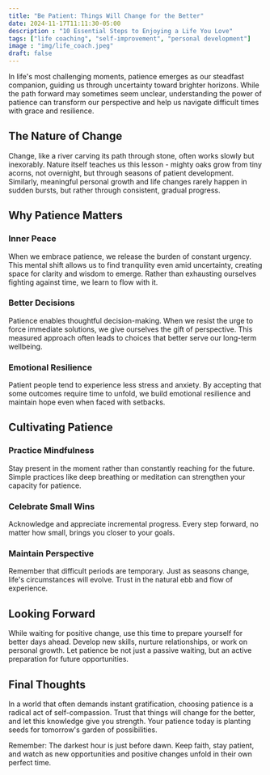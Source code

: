 ```yaml
---
title: "Be Patient: Things Will Change for the Better"
date: 2024-11-17T11:11:30-05:00
description : "10 Essential Steps to Enjoying a Life You Love"
tags: ["life coaching", "self-improvement", "personal development"]
image : "img/life_coach.jpeg"
draft: false
---
```


In life's most challenging moments, patience emerges as our steadfast companion, guiding us through uncertainty toward brighter horizons. While the path forward may sometimes seem unclear, understanding the power of patience can transform our perspective and help us navigate difficult times with grace and resilience.

## The Nature of Change

Change, like a river carving its path through stone, often works slowly but inexorably. Nature itself teaches us this lesson - mighty oaks grow from tiny acorns, not overnight, but through seasons of patient development. Similarly, meaningful personal growth and life changes rarely happen in sudden bursts, but rather through consistent, gradual progress.

## Why Patience Matters

### Inner Peace
When we embrace patience, we release the burden of constant urgency. This mental shift allows us to find tranquility even amid uncertainty, creating space for clarity and wisdom to emerge. Rather than exhausting ourselves fighting against time, we learn to flow with it.

### Better Decisions
Patience enables thoughtful decision-making. When we resist the urge to force immediate solutions, we give ourselves the gift of perspective. This measured approach often leads to choices that better serve our long-term wellbeing.

### Emotional Resilience
Patient people tend to experience less stress and anxiety. By accepting that some outcomes require time to unfold, we build emotional resilience and maintain hope even when faced with setbacks.

## Cultivating Patience

### Practice Mindfulness
Stay present in the moment rather than constantly reaching for the future. Simple practices like deep breathing or meditation can strengthen your capacity for patience.

### Celebrate Small Wins
Acknowledge and appreciate incremental progress. Every step forward, no matter how small, brings you closer to your goals.

### Maintain Perspective
Remember that difficult periods are temporary. Just as seasons change, life's circumstances will evolve. Trust in the natural ebb and flow of experience.

## Looking Forward

While waiting for positive change, use this time to prepare yourself for better days ahead. Develop new skills, nurture relationships, or work on personal growth. Let patience be not just a passive waiting, but an active preparation for future opportunities.

## Final Thoughts

In a world that often demands instant gratification, choosing patience is a radical act of self-compassion. Trust that things will change for the better, and let this knowledge give you strength. Your patience today is planting seeds for tomorrow's garden of possibilities.

Remember: The darkest hour is just before dawn. Keep faith, stay patient, and watch as new opportunities and positive changes unfold in their own perfect time.
